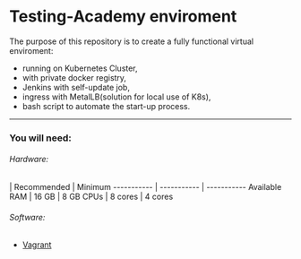 # Testing-Academy enviroment

The purpose of this repository is to create a fully functional virtual enviroment:
 - running on Kubernetes Cluster,
 - with private docker registry,
 - Jenkins with self-update job,
 - ingress with MetalLB(solution for local use of K8s),
 - bash script to automate the start-up process.

---
### You will need:

###### Hardware:

 | Recommended | Minimum
----------- | ----------- | ----------- 
Available RAM | 16 GB | 8 GB
CPUs | 8 cores | 4 cores

###### Software:

 - [Vagrant](https://www.vagrantup.com/downloads)
